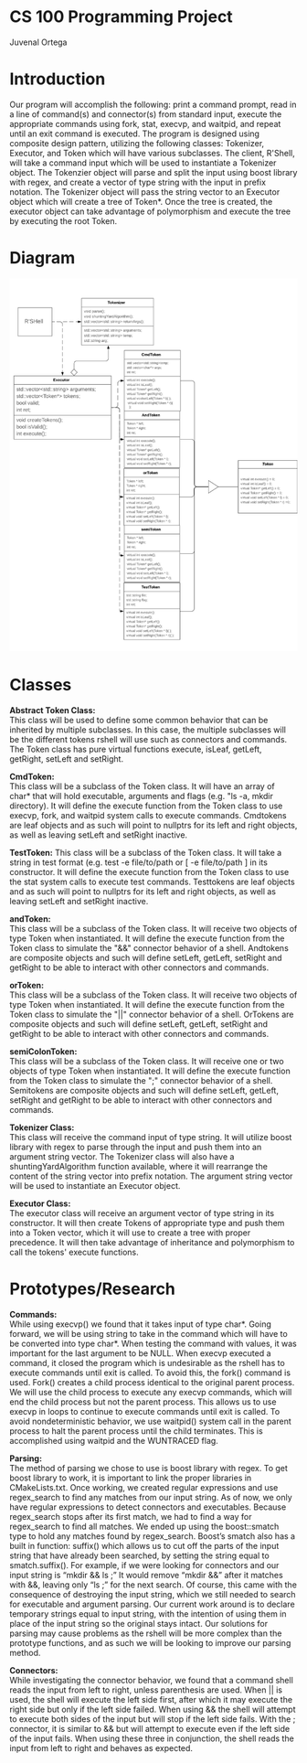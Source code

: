 # CS 100 Programming Project
Juvenal Ortega

# Introduction
Our program will accomplish the following: print a command prompt, read in a line of command(s) and connector(s) from standard input, execute the appropriate commands using fork, stat, execvp, and waitpid, and repeat until an exit command is executed. The program is designed using composite design pattern, utilizing the following classes: Tokenizer, Executor, and Token which will have various subclasses. The client, R'Shell, will take a command input which will be used to instantiate a Tokenizer object. The Tokenzier object will parse and split the input using boost library with regex, and create a vector of type string with the input in prefix notation. The Tokenizer object will pass the string vector to an Executor object which will create a tree of Token*. Once the tree is created, the executor object can take advantage of polymorphism and execute the tree by executing the root Token.
# Diagram
![image of OMT diagram](/images/ClassDiagram.png)
# Classes
**Abstract Token Class:**\
This class will be used to define some common behavior that can be inherited by multiple subclasses. In this case, the multiple subclasses will be the different tokens rshell will use such as connectors and commands. The Token class has pure virtual functions execute, isLeaf, getLeft, getRight, setLeft and setRight.

**CmdToken:**\
This class will be a subclass of the Token class. It will have an array of char* that will hold executable, arguments and flags (e.g. "ls -a, mkdir directory). It will define the execute function from the Token class to use execvp, fork, and waitpid system calls to execute commands. Cmdtokens are leaf objects and as such will point to nullptrs for its left and right objects, as well as leaving setLeft and setRight inactive.

**TestToken:**
This class will be a subclass of the Token class. It will take a string in test format (e.g. test -e file/to/path or [ -e file/to/path ] in its constructor. It will define the execute function from the Token class to use the stat system calls to execute test commands. Testtokens are leaf objects and as such will point to nullptrs for its left and right objects, as well as leaving setLeft and setRight inactive.

**andToken:**\
This class will be a subclass of the Token class. It will receive two objects of type Token when instantiated. It will define the execute function from the Token class to simulate the "&&" connector behavior of a shell. Andtokens are composite objects and such will define setLeft, getLeft, setRight and getRight to be able to interact with other connectors and commands.

**orToken:**\
This class will be a subclass of the Token class. It will receive two objects of type Token when instantiated. It will define the execute function from the Token class to simulate the "||" connector behavior of a shell. OrTokens are composite objects and such will define setLeft, getLeft, setRight and getRight to be able to interact with other connectors and commands.

**semiColonToken:**\
This class will be a subclass of the Token class. It will receive one or two objects of type Token when instantiated. It will define the execute function from the Token class to simulate the ";" connector behavior of a shell.  Semitokens are composite objects and such will define setLeft, getLeft, setRight and getRight to be able to interact with other connectors and commands.


**Tokenizer Class:**\
This class will receive the command input of type string. It will utilize boost library with regex to parse through the input and push them into an argument string vector. The Tokenizer class will also have a shuntingYardAlgorithm function available, where it will rearrange the content of the string vector into prefix notation. The argument string vector will be used to instantiate an Executor object. 
 
 **Executor Class:**\
The executor class will receive an argument vector of type string in its constructor. It will then create Tokens of appropriate type and push them into a Token vector, which it will use to create a tree with proper precedence.  It will then take advantage of inheritance and polymorphism to call the tokens' execute functions. 

# Prototypes/Research
**Commands:**\
While using execvp() we found that it takes input of type char*. Going forward, we will be using string to take in the command which will have to be converted into type char*. When testing the command with values, it was important for the last argument to be NULL. When execvp executed a command, it closed the program which is undesirable as the rshell has to execute commands until exit is called. To avoid this, the fork() command is used. Fork() creates a child process identical to the original parent process. We will use the child process to execute any execvp commands, which will end the child process but not the parent process. This allows us to use execvp in loops to continue to execute commands until exit is called. To avoid nondeterministic behavior, we use waitpid() system call in the parent process to halt the parent process until the child terminates. This is accomplished using waitpid and the WUNTRACED flag. 

**Parsing:**\
The method of parsing we chose to use is boost library with regex. To get boost library to work, it is important to link the proper libraries in CMakeLists.txt. Once working, we created regular expressions and use regex_search to find any matches from our input string. As of now, we only have regular expressions to detect connectors and executables. Because regex_search stops after its first match, we had to find a way for regex_search to find all matches. We ended up using the boost::smatch type to hold any matches found by regex_search. Boost’s smatch also has a built in function: suffix() which allows us to cut off the parts of the input string that have already been searched, by setting the string equal to smatch.suffix(). For example, if we were looking for connectors and our input string is “mkdir && ls ;” It would remove “mkdir &&” after it matches with &&, leaving only “ls ;” for the next search. Of course, this came with the consequence of destroying the input string, which we still needed to search for executable and argument parsing. Our current work around is to declare temporary strings equal to input string, with the intention of using them in place of the input string so the original stays intact. Our solutions for parsing may cause problems as the rshell will be more complex than the prototype functions, and as such we will be looking to improve our parsing method. 

**Connectors:**\
While investigating the connector behavior, we found that a command shell reads the input from left to right, unless parenthesis are used. When || is used, the shell will execute the left side first, after which it may execute the right side but only if the left side failed. When using && the shell will attempt to execute both sides of the input but will stop if the left side fails. With the ; connector, it is similar to && but will attempt to execute even if the left side of the input fails. When using these three in conjunction, the shell reads the input from left to right and behaves as expected.
